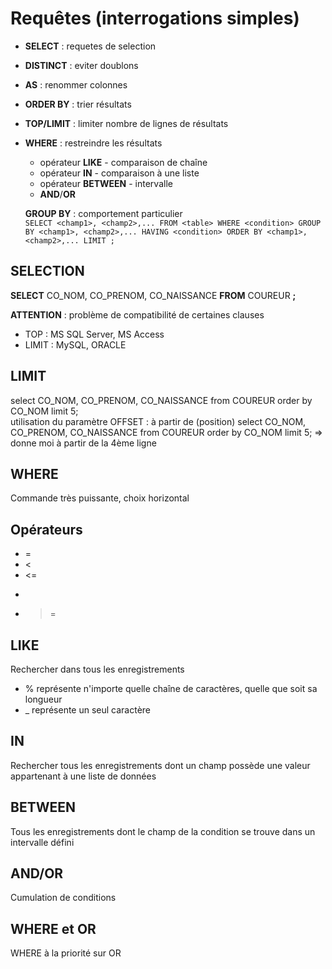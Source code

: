 # Requêtes (interrogations simples)
* **SELECT** : requetes de selection
* **DISTINCT** : eviter doublons
* **AS** : renommer colonnes
* **ORDER BY** : trier résultats
* **TOP/LIMIT** : limiter nombre de lignes de résultats
* **WHERE** : restreindre les résultats
  * opérateur **LIKE** - comparaison de chaîne
  * opérateur **IN** - comparaison à une liste
  * opérateur **BETWEEN** - intervalle
  * **AND**/**OR**

  **GROUP BY** : comportement particulier  
  `SELECT <champ1>, <champ2>,...
  FROM <table>
  WHERE <condition>
  GROUP BY <champ1>, <champ2>,...
  HAVING <condition>
  ORDER BY <champ1>, <champ2>,...
  LIMIT ;`

## SELECTION
  **SELECT** CO_NOM, CO_PRENOM, CO_NAISSANCE
  **FROM** COUREUR **;**  

**ATTENTION** : problème de compatibilité de certaines clauses
* TOP : MS SQL Server, MS Access
* LIMIT : MySQL, ORACLE

## LIMIT
select CO_NOM, CO_PRENOM, CO_NAISSANCE from COUREUR order by CO_NOM limit 5;  
utilisation du paramètre OFFSET : à partir de (position)
select CO_NOM, CO_PRENOM, CO_NAISSANCE from COUREUR order by CO_NOM limit 5; => donne moi à partir de la 4ème ligne  

## WHERE  
Commande très puissante, choix horizontal

## Opérateurs
* =
* <
* <=
* >
* >=

## LIKE
Rechercher dans tous les enregistrements  
* % représente n'importe quelle chaîne de caractères, quelle que soit sa longueur
* _ représente un seul caractère  

## IN
Rechercher tous les enregistrements dont un champ possède une valeur appartenant à une liste de données  

## BETWEEN
Tous les enregistrements dont le champ de la condition se trouve dans un intervalle défini  

## AND/OR
Cumulation de conditions

## WHERE et OR
WHERE à la priorité sur OR
